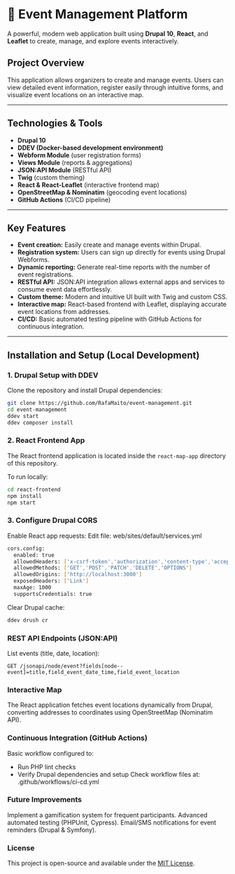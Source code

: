 # 📅 Event Management Platform

A powerful, modern web application built using **Drupal 10**, **React**, and **Leaflet** to create, manage, and explore events interactively.

## Project Overview
This application allows organizers to create and manage events. Users can view detailed event information, register easily through intuitive forms, and visualize event locations on an interactive map.

---

## Technologies & Tools

- **Drupal 10**
- **DDEV (Docker-based development environment)**
- **Webform Module** (user registration forms)
- **Views Module** (reports & aggregations)
- **JSON:API Module** (RESTful API)
- **Twig** (custom theming)
- **React & React-Leaflet** (interactive frontend map)
- **OpenStreetMap & Nominatim** (geocoding event locations)
- **GitHub Actions** (CI/CD pipeline)

---

## Key Features

- **Event creation:** Easily create and manage events within Drupal.
- **Registration system:** Users can sign up directly for events using Drupal Webforms.
- **Dynamic reporting:** Generate real-time reports with the number of event registrations.
- **RESTful API:** JSON:API integration allows external apps and services to consume event data effortlessly.
- **Custom theme:** Modern and intuitive UI built with Twig and custom CSS.
- **Interactive map:** React-based frontend with Leaflet, displaying accurate event locations from addresses.
- **CI/CD:** Basic automated testing pipeline with GitHub Actions for continuous integration.

---

## Installation and Setup (Local Development)

### **1. Drupal Setup with DDEV**

Clone the repository and install Drupal dependencies:

```bash
git clone https://github.com/RafaMaito/event-management.git
cd event-management
ddev start
ddev composer install
```

### **2. React Frontend App**
The React frontend application is located inside the `react-map-app` directory of this repository.

To run locally:

```bash
cd react-frontend
npm install
npm start
```
### **3. Configure Drupal CORS**
Enable React app requests:
Edit file: web/sites/default/services.yml

```bash
cors.config:
  enabled: true
  allowedHeaders: ['x-csrf-token','authorization','content-type','accept','origin','x-requested-with']
  allowedMethods: ['GET','POST','PATCH','DELETE','OPTIONS']
  allowedOrigins: ['http://localhost:3000']
  exposedHeaders: ['Link']
  maxAge: 1000
  supportsCredentials: true
```
Clear Drupal cache:
```bash
ddev drush cr
```
### **REST API Endpoints (JSON:API)**
List events (title, date, location):

```
GET /jsonapi/node/event?fields[node--event]=title,field_event_date_time,field_event_location
```
### **Interactive Map**
The React application fetches event locations dynamically from Drupal, converting addresses to coordinates using OpenStreetMap (Nominatim API).

### **Continuous Integration (GitHub Actions)**
Basic workflow configured to:

- Run PHP lint checks
- Verify Drupal dependencies and setup
Check workflow files at: .github/workflows/ci-cd.yml

### **Future Improvements**
Implement a gamification system for frequent participants.
Advanced automated testing (PHPUnit, Cypress).
Email/SMS notifications for event reminders (Drupal & Symfony).

### **License**
This project is open-source and available under the [MIT License](https://opensource.org/license/mit).
